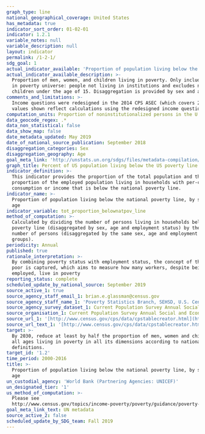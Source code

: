 ```yaml
---
graph_type: line
national_geographical_coverage: United States
has_metadata: true
indicator_sort_order: 01-02-01
indicator: 1.2.1
variable_notes: null
variable_description: null
layout: indicator
permalink: /1-2-1/
sdg_goal: 1
actual_indicator_available: 'Proportion of population living below the US poverty line. '
actual_indicator_available_description: >-
  Proportion of men, women, and children living in poverty. Only includes people
  in poverty universe: people not living in institutions and excludes nonrelated
  children under the age of 15. Disaggregation is provided by sex and age.
comments_and_limitations: >-
  Income questions were redesigned in the 2014 CPS ASEC (which covers 2013). The
  values shown reflect calculations using the redesigned income questions.
computation_units: Proportion of noninstitutionalized persons in the U.S.
data_geocode_regex: .*
data_non_statistical: false
data_show_map: false
date_metadata_updated: May 2019
date_of_national_source_publication: September 2018
disaggregation_categories: Sex
disaggregation_geography: Age
goal_meta_link: 'http://unstats.un.org/sdgs/files/metadata-compilation/Metadata-Goal-1.pdf'
graph_title: Percent of US population living below the US poverty line
indicator_definition: >-
  This indicator provides the proportion of the total population and the
  proportion of the employed population living in households with per-capita
  consumption or income that is below the national poverty line.
indicator_name: >-
  Proportion of population living below the national poverty line, by sex and
  age
indicator_variable: tot_proportion_belownatpov_line
method_of_computation: >-
  Calculated by dividing the number of persons living in households below the
  poverty line (disaggregated by sex, age and employment status) by the total
  number of persons (disaggregated by the same sex, age and employment status
  groups).
periodicity: Annual
published: true
rationale_interpretation: >-
  By combining poverty status with employment status, the concept of the working
  poor is captured, which aims to measure how many workers, despite being 
  employed, live in poverty
reporting_status: complete
scheduled_update_by_national_source: September 2019
source_active_1: true
source_agency_staff_email_1: brian.e.glassman@census.gov
source_agency_staff_name_1: 'Poverty Statistics Branch, SEHSD, U.S. Census Bureau'
source_agency_survey_dataset_1: Current Population Survey Annual Social and Economic Supplement
source_organisation_1: Current Population Survey Annual Social and Economic Supplement
source_url_1: '[http://www.census.gov/cps/data/cpstablecreator.html](https://data.census.gov/mdat/#/)'
source_url_text_1: '[http://www.census.gov/cps/data/cpstablecreator.html](https://data.census.gov/mdat/#/)'
target: >-
  By 2030, reduce at least by half the proportion of men, women and children of
  all ages living in poverty in all its dimensions according to national
  definitions.
target_id: '1.2'
time_period: 2000-2016
title: >-
  Proportion of population living below the national poverty line, by sex and
  age
un_custodial_agency: 'World Bank (Partnering Agencies: UNICEF)'
un_designated_tier: '1'
us_method_of_computation: >-
  Please see
  http://www.census.gov/topics/income-poverty/poverty/guidance/poverty-measures.html.
goal_meta_link_text: UN metadata
source_active_2: false
scheduled_update_by_SDG_team: Fall 2019
---
```

